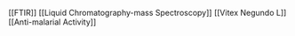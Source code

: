 [[FTIR]]
[[Liquid Chromatography-mass Spectroscopy]]
[[Vitex Negundo L]]
[[Anti-malarial Activity]]
